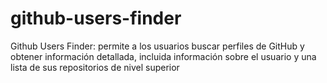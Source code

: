 # github-users-finder
Github Users Finder: permite a los usuarios buscar perfiles de GitHub y obtener información detallada, incluida información sobre el usuario y una lista de sus repositorios de nivel superior
